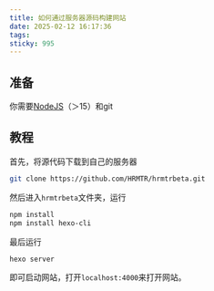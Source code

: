 ```yaml
---
title: 如何通过服务器源码构建网站
date: 2025-02-12 16:17:36
tags:
sticky: 995
---
```

## 准备
你需要[NodeJS](https://nodejs.org)（＞15）和git

## 教程
首先，将源代码下载到自己的服务器
``` bash
git clone https://github.com/HRMTR/hrmtrbeta.git
```
然后进入`hrmtrbeta`文件夹，运行
``` bash
npm install
npm install hexo-cli
```
最后运行
``` bash
hexo server
```
即可启动网站，打开`localhost:4000`来打开网站。
